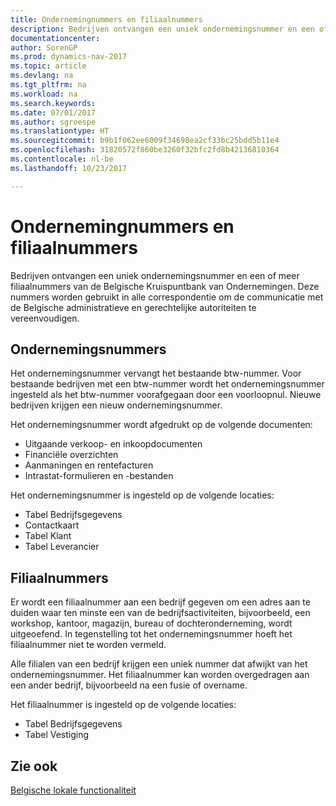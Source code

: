 ```yaml
---
title: Ondernemingnummers en filiaalnummers
description: Bedrijven ontvangen een uniek ondernemingsnummer en een of meer filiaalnummers van de Belgische Kruispuntbank van Ondernemingen. Deze nummers worden gebruikt in alle correspondentie om de communicatie met de Belgische administratieve en gerechtelijke autoriteiten te vereenvoudigen.
documentationcenter: 
author: SorenGP
ms.prod: dynamics-nav-2017
ms.topic: article
ms.devlang: na
ms.tgt_pltfrm: na
ms.workload: na
ms.search.keywords: 
ms.date: 07/01/2017
ms.author: sgroespe
ms.translationtype: HT
ms.sourcegitcommit: b9b1f062ee6009f34698ea2cf33bc25bdd5b11e4
ms.openlocfilehash: 31820572f860be3260f32bfc2fd8b42136810364
ms.contentlocale: nl-be
ms.lasthandoff: 10/23/2017

---
```

# <a name="enterprise-numbers-and-branch-numbers"></a>Ondernemingnummers en filiaalnummers
Bedrijven ontvangen een uniek ondernemingsnummer en een of meer filiaalnummers van de Belgische Kruispuntbank van Ondernemingen. Deze nummers worden gebruikt in alle correspondentie om de communicatie met de Belgische administratieve en gerechtelijke autoriteiten te vereenvoudigen.  

## <a name="enterprise-numbers"></a>Ondernemingsnummers  
 Het ondernemingsnummer vervangt het bestaande btw-nummer. Voor bestaande bedrijven met een btw-nummer wordt het ondernemingsnummer ingesteld als het btw-nummer voorafgegaan door een voorloopnul. Nieuwe bedrijven krijgen een nieuw ondernemingsnummer.  

 Het ondernemingsnummer wordt afgedrukt op de volgende documenten:  

-   Uitgaande verkoop- en inkoopdocumenten  
-   Financiële overzichten  
-   Aanmaningen en rentefacturen  
-   Intrastat-formulieren en -bestanden  

Het ondernemingsnummer is ingesteld op de volgende locaties:  

-   Tabel Bedrijfsgegevens  
-   Contactkaart  
-   Tabel Klant  
-   Tabel Leverancier  

## <a name="branch-numbers"></a>Filiaalnummers  
 Er wordt een filiaalnummer aan een bedrijf gegeven om een adres aan te duiden waar ten minste een van de bedrijfsactiviteiten, bijvoorbeeld, een workshop, kantoor, magazijn, bureau of dochteronderneming, wordt uitgeoefend. In tegenstelling tot het ondernemingsnummer hoeft het filiaalnummer niet te worden vermeld.  

 Alle filialen van een bedrijf krijgen een uniek nummer dat afwijkt van het ondernemingsnummer. Het filiaalnummer kan worden overgedragen aan een ander bedrijf, bijvoorbeeld na een fusie of overname.  

 Het filiaalnummer is ingesteld op de volgende locaties:  

-   Tabel Bedrijfsgegevens  
-   Tabel Vestiging  

## <a name="see-also"></a>Zie ook  
 [Belgische lokale functionaliteit](belgium-local-functionality.md)


